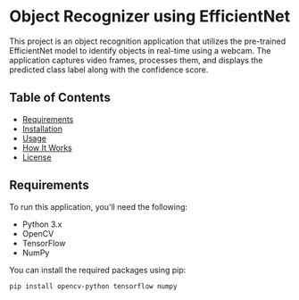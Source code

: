 # Object Recognizer using EfficientNet

This project is an object recognition application that utilizes the pre-trained EfficientNet model to identify objects in real-time using a webcam. The application captures video frames, processes them, and displays the predicted class label along with the confidence score.

## Table of Contents

- [Requirements](#requirements)
- [Installation](#installation)
- [Usage](#usage)
- [How It Works](#how-it-works)
- [License](#license)

## Requirements

To run this application, you'll need the following:

- Python 3.x
- OpenCV
- TensorFlow
- NumPy

You can install the required packages using pip:

```bash
pip install opencv-python tensorflow numpy
